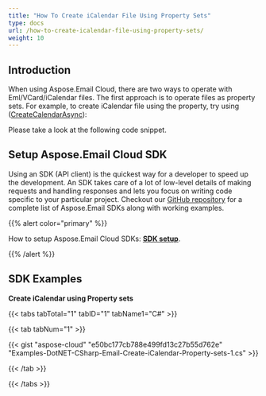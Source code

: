 ```yaml
---
title: "How To Create iCalendar File Using Property Sets"
type: docs
url: /how-to-create-icalendar-file-using-property-sets/
weight: 10
---
```


## **Introduction**
When using Aspose.Email Cloud, there are two ways to operate with Eml/VCard/iCalendar files. The first approach is to operate files as property sets. For example, to create iCalendar file using the property, try using ([CreateCalendarAsync](https://github.com/aspose-email-cloud/aspose-email-cloud-dotnet/blob/master/docs/EmailApi.md#CreateCalendarAsync)):

Please take a look at the following code snippet.
## **Setup Aspose.Email Cloud SDK**
Using an SDK (API client) is the quickest way for a developer to speed up the development. An SDK takes care of a lot of low-level details of making requests and handling responses and lets you focus on writing code specific to your particular project. Checkout our [GitHub repository](https://github.com/aspose-email-cloud) for a complete list of Aspose.Email SDKs along with working examples.

{{% alert color="primary" %}} 

How to setup Aspose.Email Cloud SDKs: [**SDK setup**](/email/sdk-setup/). 

{{% /alert %}}
## **SDK Examples**
**Create iCalendar using Property sets**

{{< tabs tabTotal="1" tabID="1" tabName1="C#" >}}

{{< tab tabNum="1" >}}

{{< gist "aspose-cloud" "e50bc177cb788e499fd13c27b55d762e" "Examples-DotNET-CSharp-Email-Create-iCalendar-Property-sets-1.cs" >}}

{{< /tab >}}

{{< /tabs >}}

